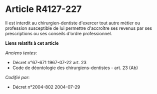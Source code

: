 # Article R4127-227

Il est interdit au chirurgien-dentiste d'exercer tout autre métier ou profession susceptible de lui permettre d'accroître ses
revenus par ses prescriptions ou ses conseils d'ordre professionnel.

**Liens relatifs à cet article**

_Anciens textes_:

  - Décret n°67-671 1967-07-22 art. 23
  - Code de déontologie des chirurgiens-dentistes - art. 23 (Ab)

_Codifié par_:

  - Décret n°2004-802 2004-07-29
